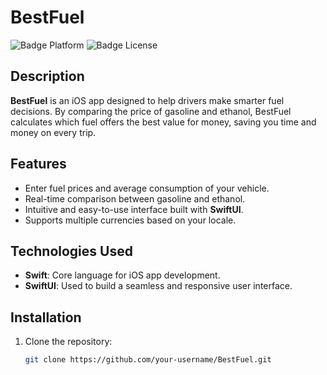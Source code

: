 # BestFuel

![Badge Platform](https://img.shields.io/badge/platform-iOS-lightgrey)
![Badge License](https://img.shields.io/badge/license-MIT-blue)

## Description

**BestFuel** is an iOS app designed to help drivers make smarter fuel decisions. By comparing the price of gasoline and ethanol, BestFuel calculates which fuel offers the best value for money, saving you time and money on every trip.

## Features

- Enter fuel prices and average consumption of your vehicle.
- Real-time comparison between gasoline and ethanol.
- Intuitive and easy-to-use interface built with **SwiftUI**.
- Supports multiple currencies based on your locale.

## Technologies Used

- **Swift**: Core language for iOS app development.
- **SwiftUI**: Used to build a seamless and responsive user interface.

## Installation

1. Clone the repository:
   ```bash
   git clone https://github.com/your-username/BestFuel.git

